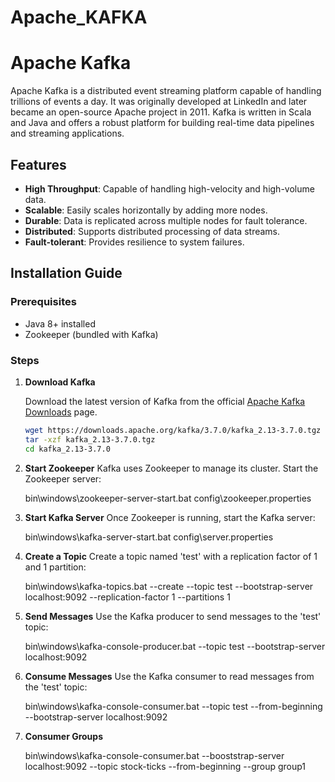 # Apache_KAFKA
# Apache Kafka

Apache Kafka is a distributed event streaming platform capable of handling trillions of events a day. It was originally developed at LinkedIn and later became an open-source Apache project in 2011. Kafka is written in Scala and Java and offers a robust platform for building real-time data pipelines and streaming applications.

## Features

- **High Throughput**: Capable of handling high-velocity and high-volume data.
- **Scalable**: Easily scales horizontally by adding more nodes.
- **Durable**: Data is replicated across multiple nodes for fault tolerance.
- **Distributed**: Supports distributed processing of data streams.
- **Fault-tolerant**: Provides resilience to system failures.

## Installation Guide

### Prerequisites

- Java 8+ installed
- Zookeeper (bundled with Kafka)

### Steps

1. **Download Kafka**

   Download the latest version of Kafka from the official [Apache Kafka Downloads](https://kafka.apache.org/downloads) page.

   ```bash
   wget https://downloads.apache.org/kafka/3.7.0/kafka_2.13-3.7.0.tgz
   tar -xzf kafka_2.13-3.7.0.tgz
   cd kafka_2.13-3.7.0

1. **Start Zookeeper**
   Kafka uses Zookeeper to manage its cluster. Start the Zookeeper server:
   
   bin\windows\zookeeper-server-start.bat config\zookeeper.properties

2. **Start Kafka Server**
   Once Zookeeper is running, start the Kafka server:

   bin\windows\kafka-server-start.bat config\server.properties
   
3. **Create a Topic**
   Create a topic named 'test' with a replication factor of 1 and 1 partition:

   bin\windows\kafka-topics.bat --create --topic test --bootstrap-server localhost:9092 --replication-factor 1 --partitions 1

4. **Send Messages**
   Use the Kafka producer to send messages to the 'test' topic:

   bin\windows\kafka-console-producer.bat --topic test --bootstrap-server localhost:9092

5. **Consume Messages**
   Use the Kafka consumer to read messages from the 'test' topic:

   bin\windows\kafka-console-consumer.bat --topic test --from-beginning --bootstrap-server localhost:9092

6. **Consumer Groups**

   bin\windows\kafka-console-consumer.bat --booststrap-server localhost:9092 --topic stock-ticks --from-beginning --group group1
